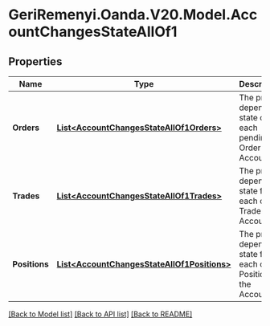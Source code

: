 # GeriRemenyi.Oanda.V20.Model.AccountChangesStateAllOf1
## Properties

Name | Type | Description | Notes
------------ | ------------- | ------------- | -------------
**Orders** | [**List&lt;AccountChangesStateAllOf1Orders&gt;**](AccountChangesStateAllOf1Orders.md) | The price-dependent state of each pending Order in the Account. | [optional] 
**Trades** | [**List&lt;AccountChangesStateAllOf1Trades&gt;**](AccountChangesStateAllOf1Trades.md) | The price-dependent state for each open Trade in the Account. | [optional] 
**Positions** | [**List&lt;AccountChangesStateAllOf1Positions&gt;**](AccountChangesStateAllOf1Positions.md) | The price-dependent state for each open Position in the Account. | [optional] 

[[Back to Model list]](../README.md#documentation-for-models) [[Back to API list]](../README.md#documentation-for-api-endpoints) [[Back to README]](../README.md)

